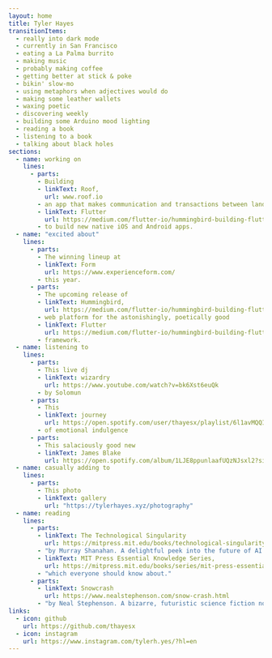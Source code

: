 ```yaml
---
layout: home
title: Tyler Hayes
transitionItems:
  - really into dark mode
  - currently in San Francisco
  - eating a La Palma burrito
  - making music
  - probably making coffee
  - getting better at stick & poke
  - bikin' slow-mo
  - using metaphors when adjectives would do
  - making some leather wallets
  - waxing poetic
  - discovering weekly
  - building some Arduino mood lighting
  - reading a book
  - listening to a book
  - talking about black holes
sections:
  - name: working on
    lines:
      - parts:
        - Building
        - linkText: Roof,
          url: www.roof.io
        - an app that makes communication and transactions between landlords, tenants, and roommates simple. Currently, using
        - linkText: Flutter
          url: https://medium.com/flutter-io/hummingbird-building-flutter-for-the-web-e687c2a023a8
        - to build new native iOS and Android apps.
  - name: "excited about"
    lines:
      - parts:
        - The winning lineup at
        - linkText: Form
          url: https://www.experienceform.com/
        - this year.
      - parts:
        - The upcoming release of
        - linkText: Hummingbird,
          url: https://medium.com/flutter-io/hummingbird-building-flutter-for-the-web-e687c2a023a8
        - web platform for the astonishingly, poetically good
        - linkText: Flutter
          url: https://medium.com/flutter-io/hummingbird-building-flutter-for-the-web-e687c2a023a8
        - framework.
  - name: listening to
    lines:
      - parts:
        - This live dj
        - linkText: wizardry
          url: https://www.youtube.com/watch?v=bk6Xst6euQk
        - by Solomun
      - parts:
        - This 
        - linkText: journey
          url: https://open.spotify.com/user/thayesx/playlist/6l1avMQQIgFahYYQWZnowO?si=_Ebvlib3Q5OBWfWNiugd_w
        - of emotional indulgence
      - parts:
        - This salaciously good new
        - linkText: James Blake
          url: https://open.spotify.com/album/1LJE8ppunlaafUQzNJsxl2?si=I8_2DoUnQza9cACrKKlX7A
  - name: casually adding to
    lines:
      - parts:
        - This photo
        - linkText: gallery
          url: "https://tylerhayes.xyz/photography"
  - name: reading
    lines:
      - parts:
        - linkText: The Technological Singularity
          url: https://mitpress.mit.edu/books/technological-singularity
        - "by Murray Shanahan. A delightful peek into the future of AI and brain emulation. Also part of the"
        - linkText: MIT Press Essential Knowledge Series,
          url: https://mitpress.mit.edu/books/series/mit-press-essential-knowledge-series
        - "which everyone should know about."
      - parts:
        - linkText: Snowcrash
          url: https://www.nealstephenson.com/snow-crash.html
        - "by Neal Stephenson. A bizarre, futuristic science fiction novel set in a digital metaverse, featuring super hacker and master swordsman, Hiro Protagonist."
links:
  - icon: github
    url: https://github.com/thayesx
  - icon: instagram
    url: https://www.instagram.com/tylerh.yes/?hl=en
---
```

